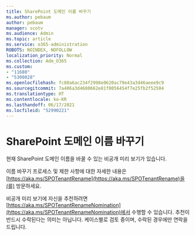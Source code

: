 ```yaml
---
title: SharePoint 도메인 이름 바꾸기
ms.author: pebaum
author: pebaum
manager: scotv
ms.audience: Admin
ms.topic: article
ms.service: o365-administration
ROBOTS: NOINDEX, NOFOLLOW
localization_priority: Normal
ms.collection: Adm_O365
ms.custom:
- "11680"
- "5300028"
ms.openlocfilehash: fc80a6ac234f2998e0620ac79e43a3d46aeee9c9
ms.sourcegitcommit: 7a406a3d4680662e81f0056454f7e25fb2f52504
ms.translationtype: HT
ms.contentlocale: ko-KR
ms.lasthandoff: 06/17/2021
ms.locfileid: "52990221"
---
```

# <a name="rename-your-sharepoint-domain"></a>SharePoint 도메인 이름 바꾸기

현재 SharePoint 도메인 이름을 바꿀 수 있는 비공개 미리 보기가 있습니다.

이름 바꾸기 프로세스 및 제한 사항에 대한 자세한 내용은 [https://aka.ms/SPOTenantRename](https://aka.ms/SPOTenantRename)을(를) 방문하세요.

비공개 미리 보기에 자신을 추천하려면 [https://aka.ms/SPOTenantRenameNomination](https://aka.ms/SPOTenantRenameNomination)에서 수행할 수 있습니다. 추천이 반드시 수락된다는 의미는 아닙니다. 케이스별로 검토 중이며, 수락된 경우에만 연락을 드립니다.
